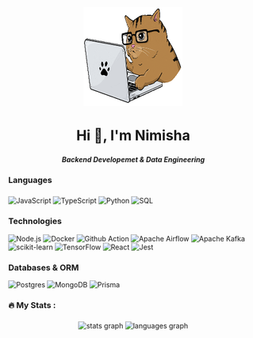<div align="center">
  <img src="https://raw.githubusercontent.com/rnimisha/rnimisha/main/image/cat.gif" width="200" height="200" />
</div>

###

<h1 align="center">Hi 👋, I'm Nimisha</h1>

###

<h5 align="center"> Backend Developemet & Data Engineering </h5>

###

### Languages

###

![JavaScript](https://img.shields.io/badge/-JavaScript-000?&logo=JavaScript)
![TypeScript](https://img.shields.io/badge/-TypeScript-000?&logo=TypeScript)
![Python](https://img.shields.io/badge/-Python-000?&logo=Python)
![SQL](https://img.shields.io/badge/-SQL-000?&logo=MySQL)

### Technologies

![Node.js](https://img.shields.io/badge/-Node.js-000?&logo=node.js)
![Docker](https://img.shields.io/badge/-Docker-000?&logo=Docker)
![Github Action](https://img.shields.io/badge/Github%20Actions-000?logo=githubactions)
![Apache Airflow](https://img.shields.io/badge/Apache%20Airflow-000?logo=Apache%20Airflow)
![Apache Kafka](https://img.shields.io/badge/Apache%20Kafka-000?logo=Apache%20Kafka)
![scikit-learn](https://img.shields.io/badge/scikit--learn-000?logo=scikit-learn)
![TensorFlow](https://img.shields.io/badge/TensorFlow-000?logo=TensorFlow)
![React](https://img.shields.io/badge/-React-000?&logo=React)
![Jest](https://img.shields.io/badge/-jest-000?logo=jest)

### Databases & ORM

![Postgres](https://img.shields.io/badge/Postgres-000?logo=postgresql)
![MongoDB](https://img.shields.io/badge/MongoDB-000?logo=mongodb)
![Prisma](https://img.shields.io/badge/Prisma-000?logo=Prisma)

###

<h3 align="left">🔥   My Stats :</h3>

###

<div align="center">
  <img src="https://github-readme-streak-stats.herokuapp.com/?user=rnimisha&theme=shades-of-purple&hide_border=false" height="150" alt="stats graph"  />
  <img src="https://github-readme-stats.vercel.app/api/top-langs/?username=rnimisha&theme=shades-of-purple&hide_border=false&include_all_commits=false&count_private=false&layout=compact" height="150" alt="languages graph"  />
</div>

###
